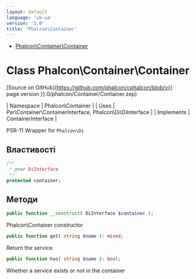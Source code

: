 ```yaml
---
layout: default
language: 'uk-ua'
version: '5.0'
title: 'Phalcon\Container'
---
```


* [Phalcon\Container\Container](#container-container)

<h1 id="container-container">Class Phalcon\Container\Container</h1>

[Source on GitHub](https://github.com/phalcon/cphalcon/blob/v{{ page.version }}.0/phalcon/Container/Container.zep)

| Namespace  | Phalcon\Container | | Uses       | Psr\Container\ContainerInterface, Phalcon\Di\DiInterface | | Implements | ContainerInterface |

PSR-11 Wrapper for `Phalcon\Di`


## Властивості
```php
/**
 * @var DiInterface
 */
protected container;

```

## Методи

```php
public function __construct( DiInterface $container );
```
Phalcon\Container constructor


```php
public function get( string $name ): mixed;
```
Return the service


```php
public function has( string $name ): bool;
```
Whether a service exists or not in the container


